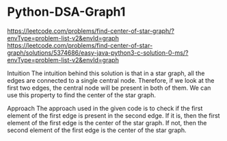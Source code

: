 # Python-DSA-Graph1

https://leetcode.com/problems/find-center-of-star-graph/?envType=problem-list-v2&envId=graph
https://leetcode.com/problems/find-center-of-star-graph/solutions/5374686/easy-java-python3-c-solution-0-ms/?envType=problem-list-v2&envId=graph

Intuition
The intuition behind this solution is that in a star graph, all the edges are connected to a single central node. Therefore, if we look at the first two edges, the central node will be present in both of them. We can use this property to find the center of the star graph.

Approach
The approach used in the given code is to check if the first element of the first edge is present in the second edge. If it is, then the first element of the first edge is the center of the star graph. If not, then the second element of the first edge is the center of the star graph.
